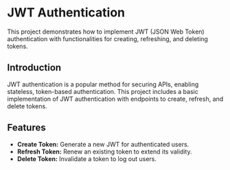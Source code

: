 # JWT Authentication

This project demonstrates how to implement JWT (JSON Web Token) authentication with functionalities for creating, refreshing, and deleting tokens.

## Introduction

JWT authentication is a popular method for securing APIs, enabling stateless, token-based authentication. This project includes a basic implementation of JWT authentication with endpoints to create, refresh, and delete tokens.

## Features

- **Create Token:** Generate a new JWT for authenticated users.
- **Refresh Token:** Renew an existing token to extend its validity.
- **Delete Token:** Invalidate a token to log out users.
